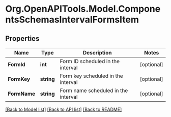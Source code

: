 # Org.OpenAPITools.Model.ComponentsSchemasIntervalFormsItem

## Properties

Name | Type | Description | Notes
------------ | ------------- | ------------- | -------------
**FormId** | **int** | Form ID scheduled in the interval | [optional] 
**FormKey** | **string** | Form key scheduled in the interval | [optional] 
**FormName** | **string** | Form name scheduled in the interval | [optional] 

[[Back to Model list]](../../README.md#documentation-for-models) [[Back to API list]](../../README.md#documentation-for-api-endpoints) [[Back to README]](../../README.md)

